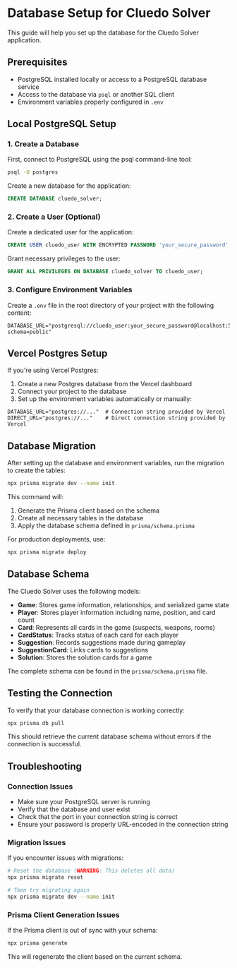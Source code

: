 # Database Setup for Cluedo Solver

This guide will help you set up the database for the Cluedo Solver application.

## Prerequisites

- PostgreSQL installed locally or access to a PostgreSQL database service
- Access to the database via `psql` or another SQL client
- Environment variables properly configured in `.env`

## Local PostgreSQL Setup

### 1. Create a Database

First, connect to PostgreSQL using the psql command-line tool:

```bash
psql -U postgres
```

Create a new database for the application:

```sql
CREATE DATABASE cluedo_solver;
```

### 2. Create a User (Optional)

Create a dedicated user for the application:

```sql
CREATE USER cluedo_user WITH ENCRYPTED PASSWORD 'your_secure_password';
```

Grant necessary privileges to the user:

```sql
GRANT ALL PRIVILEGES ON DATABASE cluedo_solver TO cluedo_user;
```

### 3. Configure Environment Variables

Create a `.env` file in the root directory of your project with the following content:

```
DATABASE_URL="postgresql://cluedo_user:your_secure_password@localhost:5432/cluedo_solver?schema=public"
```

## Vercel Postgres Setup

If you're using Vercel Postgres:

1. Create a new Postgres database from the Vercel dashboard
2. Connect your project to the database
3. Set up the environment variables automatically or manually:

```
DATABASE_URL="postgres://..."  # Connection string provided by Vercel
DIRECT_URL="postgres://..."    # Direct connection string provided by Vercel
```

## Database Migration

After setting up the database and environment variables, run the migration to create the tables:

```bash
npx prisma migrate dev --name init
```

This command will:
1. Generate the Prisma client based on the schema
2. Create all necessary tables in the database
3. Apply the database schema defined in `prisma/schema.prisma`

For production deployments, use:

```bash
npx prisma migrate deploy
```

## Database Schema

The Cluedo Solver uses the following models:

- **Game**: Stores game information, relationships, and serialized game state
- **Player**: Stores player information including name, position, and card count
- **Card**: Represents all cards in the game (suspects, weapons, rooms)
- **CardStatus**: Tracks status of each card for each player
- **Suggestion**: Records suggestions made during gameplay
- **SuggestionCard**: Links cards to suggestions
- **Solution**: Stores the solution cards for a game

The complete schema can be found in the `prisma/schema.prisma` file.

## Testing the Connection

To verify that your database connection is working correctly:

```bash
npx prisma db pull
```

This should retrieve the current database schema without errors if the connection is successful.

## Troubleshooting

### Connection Issues

- Make sure your PostgreSQL server is running
- Verify that the database and user exist
- Check that the port in your connection string is correct
- Ensure your password is properly URL-encoded in the connection string

### Migration Issues

If you encounter issues with migrations:

```bash
# Reset the database (WARNING: This deletes all data)
npx prisma migrate reset

# Then try migrating again
npx prisma migrate dev --name init
```

### Prisma Client Generation Issues

If the Prisma client is out of sync with your schema:

```bash
npx prisma generate
```

This will regenerate the client based on the current schema.
